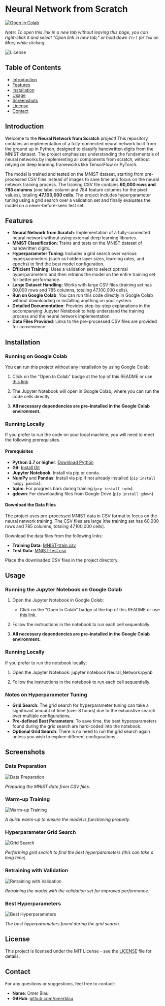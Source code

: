 # Neural Network from Scratch

[![Open In Colab](https://colab.research.google.com/assets/colab-badge.svg)](https://colab.research.google.com/github/omerblau/neural-network/blob/main/Neural_Network.ipynb)

*Note: To open this link in a new tab without leaving this page, you can right-click it and select "Open link in new tab," or hold down `Ctrl` (or `Cmd` on Mac) while clicking.*

![License](https://img.shields.io/github/license/omerblau/neural-network?branch=main)

## Table of Contents
- [Introduction](#introduction)
- [Features](#features)
- [Installation](#installation)
- [Usage](#usage)
- [Screenshots](#screenshots)
- [License](#license)
- [Contact](#contact)

## Introduction

Welcome to the **Neural Network from Scratch** project! This repository contains an implementation of a fully-connected neural network built from the ground up in Python, designed to classify handwritten digits from the MNIST dataset. The project emphasizes understanding the fundamentals of neural networks by implementing all components from scratch, without relying on deep learning frameworks like TensorFlow or PyTorch.

The model is trained and tested on the MNIST dataset, starting from pre-processed CSV files instead of images to save time and focus on the neural network training process. The training CSV file contains **60,000 rows and 785 columns** (one label column and 784 feature columns for the pixel values), totaling **47,100,000 cells**. The project includes hyperparameter tuning using a grid search over a validation set and finally evaluates the model on a never-before-seen test set.

## Features

- **Neural Network from Scratch**: Implementation of a fully-connected neural network without using external deep learning libraries.
- **MNIST Classification**: Trains and tests on the MNIST dataset of handwritten digits.
- **Hyperparameter Tuning**: Includes a grid search over various hyperparameters (such as hidden layer sizes, learning rates, and epochs) to find the best model configuration.
- **Efficient Training**: Uses a validation set to select optimal hyperparameters and then retrains the model on the entire training set for better performance.
- **Large Dataset Handling**: Works with large CSV files (training set has 60,000 rows and 785 columns, totaling 47,100,000 cells).
- **Run on Google Colab**: You can run this code directly in Google Colab without downloading or installing anything on your system.
- **Detailed Documentation**: Provides step-by-step explanations in the accompanying Jupyter Notebook to help understand the training process and the neural network implementation.
- **Data Files Provided**: Links to the pre-processed CSV files are provided for convenience.

## Installation

### Running on Google Colab

You can run this project without any installation by using Google Colab:

1. Click on the "Open In Colab" badge at the top of this README or use [this link](https://colab.research.google.com/github/omerblau/neural-network/blob/main/Neural_Network.ipynb).

2. The Jupyter Notebook will open in Google Colab, where you can run the code cells directly.

3. **All necessary dependencies are pre-installed in the Google Colab environment.**

### Running Locally

If you prefer to run the code on your local machine, you will need to meet the following prerequisites.

#### Prerequisites

- **Python 3.7 or higher**: [Download Python](https://www.python.org/downloads/)
- **Git**: [Install Git](https://git-scm.com/downloads)
- **Jupyter Notebook**: Install via pip or conda.
- **NumPy** and **Pandas**: Install via pip if not already installed (`pip install numpy pandas`).
- **tqdm**: For progress bars during training (`pip install tqdm`).
- **gdown**: For downloading files from Google Drive (`pip install gdown`).

#### Download the Data Files

The project uses pre-processed MNIST data in CSV format to focus on the neural network training. The CSV files are large (the training set has 60,000 rows and 785 columns, totaling 47,100,000 cells).

Download the data files from the following links:

- **Training Data**: [MNIST-train.csv](https://drive.google.com/file/d/1I85Rsx7rN-iAqDlg4esurDoWeogwrF-N/view?usp=drive_link)
- **Test Data**: [MNIST-test.csv](https://drive.google.com/file/d/1qPomi9_mzL51lZrheAvZjfn_ECJtlvyC/view?usp=drive_link)

Place the downloaded CSV files in the project directory.

## Usage

### Running the Jupyter Notebook on Google Colab

1. Open the Jupyter Notebook in Google Colab:

   - Click on the "Open In Colab" badge at the top of this README or use [this link](https://colab.research.google.com/github/omerblau/neural-network/blob/main/Neural_Network.ipynb).

2. Follow the instructions in the notebook to run each cell sequentially.

3. **All necessary dependencies are pre-installed in the Google Colab environment.**

### Running Locally

If you prefer to run the notebook locally:

1. Open the Jupyter Notebook:
  jupyter notebook Neural_Network.ipynb

2. Follow the instructions in the notebook to run each cell sequentially.

### Notes on Hyperparameter Tuning

- **Grid Search**: The grid search for hyperparameter tuning can take a significant amount of time (over 8 hours) due to the exhaustive search over multiple configurations.
- **Pre-defined Best Parameters**: To save time, the best hyperparameters found during the grid search are hard-coded into the notebook.
- **Optional Grid Search**: There is no need to run the grid search again unless you wish to explore different configurations.

## Screenshots

### Data Preparation

![Data Preparation](images/1_MNIST_preparing_the_data.png)

*Preparing the MNIST data from CSV files.*

### Warm-up Training

![Warm-up Training](images/2_MNIST_warm-up.png)

*A quick warm-up to ensure the model is functioning properly.*

### Hyperparameter Grid Search

![Grid Search](images/3_MNIST_grid_search.png)

*Performing grid search to find the best hyperparameters (this can take a long time).*

### Retraining with Validation

![Retraining with Validation](images/4_MNIST_retraining_with_validation.png)

*Retraining the model with the validation set for improved performance.*

### Best Hyperparameters

![Best Hyperparameters](images/5_MNIST_best_params.png)

*The best hyperparameters found during the grid search.*

## License

This project is licensed under the MIT License - see the [LICENSE](LICENSE) file for details.

## Contact

For any questions or suggestions, feel free to contact:

- **Name**: Omer Blau
- **GitHub**: [github.com/omerblau](https://github.com/omerblau)

